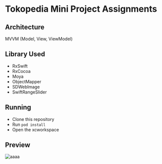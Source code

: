 # Tokopedia Mini Project Assignments

## Architecture

MVVM (Model, View, ViewModel)

## Library Used

- RxSwift
- RxCocoa
- Moya
- ObjectMapper
- SDWebImage
- SwiftRangeSlider

## Running

- Clone this repository
- Run `pod install`
- Open the xcworkspace

## Preview

![aaaa](./preview/tokopedia.gif)